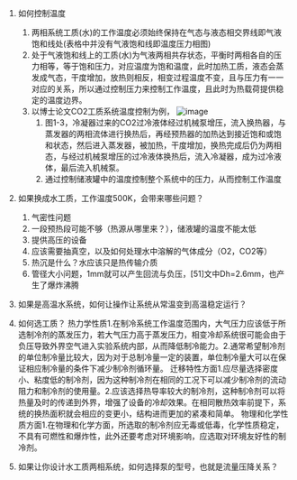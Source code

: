 1. 如何控制温度
   1. 两相系统工质(水)的工作温度必须始终保持在气态与液态相交界线即气液饱和线处(表格中并没有气液饱和线即温度压力相图)
   2. 处于气液饱和线上的工质(水)为气液两相共存状态，平衡时两相各自的压力相等，等于饱和压力，对应温度为饱和温度，此时加热工质，液态会蒸发成气态，干度增加，放热则相反，相变过程温度不变，且与压力有一一对应的关系，所以通过控制压力来控制工作温度，且此时为热载荷提供稳定的温度边界。
   3. 以博士论文CO2工质系统温度控制为例，
   ![image](https://user-images.githubusercontent.com/52902947/129645684-6ce0ad47-707e-465d-ae12-1ff007be2540.png)
      1. 图1-3，冷凝器过来的CO2过冷液体经过机械泵增压，流入换热器，与蒸发器的两相流体进行换热后，再经预热器的加热达到接近饱和或饱和状态，然后进入蒸发器，被加热，干度增加，换热完成后仍为两相态，与经过机械泵增压的过冷液体换热后，流入冷凝器，成为过冷液体，最后流入机械泵。
      2. 通过控制储液罐中的温度控制整个系统中的压力，从而控制工作温度
2. 如果换成水工质，工作温度500K，会带来哪些问题？
   1. 气密性问题
   2. 一段预热段可能不够（热源从哪里来？），储液罐的温度不能太低
   3. 提供高压的设备
   4. 应该需要抽真空，以及如何处理水中溶解的气体成分（O2，CO2等）
   5. 热沉是什么？水应该只是热传输介质
   6. 管径大小问题，1mm就可以产生回流与负压，[51]文中Dh=2.6mm，也产生了爆炸沸腾
3. 如果是高温水系统，如何让操作让系统从常温变到高温稳定运行？

4. 如何选工质？
热力学性质1.在制冷系统工作温度范围内，大气压力应该低于所选制冷剂的蒸发压力，若大气压力高于蒸发压力，相变冷却系统很可能会由于负压导致外界空气进入实验系统内部，从而降低制冷能力。2.通常希望制冷剂的单位制冷量比较大，因为对于总制冷量一定的装置，单位制冷量大可以在保证相应制冷量的条件下减少制冷剂循环量。
迁移特性方面1.应尽量选择密度小、粘度低的制冷剂，因为这种制冷剂在相同的工况下可以减少制冷剂的流动阻力和制冷剂的使用量。2.应该选择热导率较大的制冷剂，这种制冷剂可以将热量及时的传递到外界，增强了设备的冷却效果。在相同散热效率前提下，系统的换热面积就会相应的变更小，结构进而更加的紧凑和简单。
物理和化学性质方面1.在物理和化学方面，所选取的制冷剂应无毒或低毒，化学性质稳定，不具有可燃性和爆炸性，此外还要考虑对环境影响，应选取对环境友好性的制冷剂。
5. 如果让你设计水工质两相系统，如何选择泵的型号，也就是流量压降关系？


